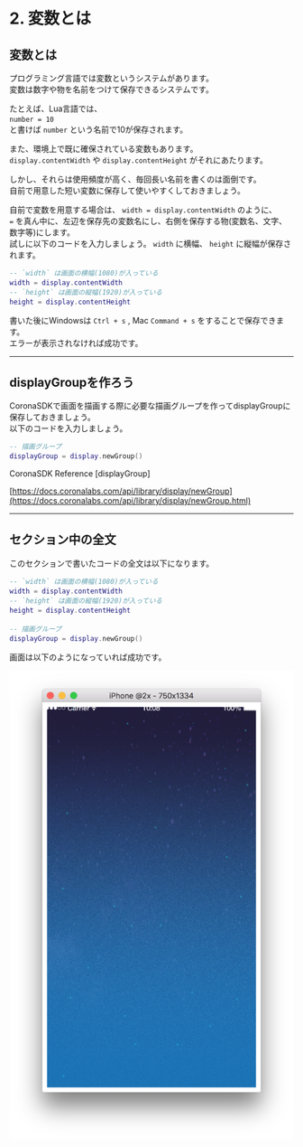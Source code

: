 # 2. 変数とは

## 変数とは

プログラミング言語では変数というシステムがあります。  
変数は数字や物を名前をつけて保存できるシステムです。

たとえば、Lua言語では、  
`number = 10`  
と書けば `number` という名前で10が保存されます。

また、環境上で既に確保されている変数もあります。  
`display.contentWidth` や `display.contentHeight` がそれにあたります。

しかし、それらは使用頻度が高く、毎回長い名前を書くのは面倒です。  
自前で用意した短い変数に保存して使いやすくしておきましょう。

自前で変数を用意する場合は、 `width = display.contentWidth` のように、  
`=` を真ん中に、左辺を保存先の変数名にし、右側を保存する物\(変数名、文字、数字等\)にします。  
試しに以下のコードを入力しましょう。 `width` に横幅、 `height` に縦幅が保存されます。

```lua
-- `width` は画面の横幅(1080)が入っている
width = display.contentWidth
-- `height` は画面の縦幅(1920)が入っている
height = display.contentHeight
```

書いた後にWindowsは `Ctrl + s` , Mac `Command + s` をすることで保存できます。  
エラーが表示されなければ成功です。

---

## displayGroupを作ろう

CoronaSDKで画面を描画する際に必要な描画グループを作ってdisplayGroupに保存しておきましょう。  
以下のコードを入力しましょう。

```lua
-- 描画グループ
displayGroup = display.newGroup()
```

CoronaSDK Reference [displayGroup]

[https://docs.coronalabs.com/api/library/display/newGroup](https://docs.coronalabs.com/api/library/display/newGroup.html)

---

## セクション中の全文

このセクションで書いたコードの全文は以下になります。

```lua
-- `width` は画面の横幅(1080)が入っている
width = display.contentWidth
-- `height` は画面の縦幅(1920)が入っている
height = display.contentHeight

-- 描画グループ
displayGroup = display.newGroup()
```

画面は以下のようになっていれば成功です。

![](./image/execBreakoutSample1.png)

